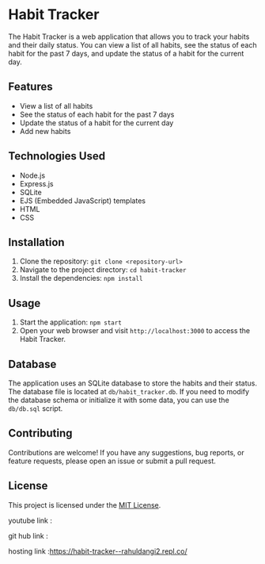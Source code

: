 # Habit Tracker

The Habit Tracker is a web application that allows you to track your habits and their daily status. You can view a list of all habits, see the status of each habit for the past 7 days, and update the status of a habit for the current day.

## Features

- View a list of all habits
- See the status of each habit for the past 7 days
- Update the status of a habit for the current day
- Add new habits

## Technologies Used

- Node.js
- Express.js
- SQLite
- EJS (Embedded JavaScript) templates
- HTML
- CSS

## Installation

1. Clone the repository: `git clone <repository-url>`
2. Navigate to the project directory: `cd habit-tracker`
3. Install the dependencies: `npm install`

## Usage

1. Start the application: `npm start`
2. Open your web browser and visit `http://localhost:3000` to access the Habit Tracker.

## Database

The application uses an SQLite database to store the habits and their status. The database file is located at `db/habit_tracker.db`. If you need to modify the database schema or initialize it with some data, you can use the `db/db.sql` script.

## Contributing

Contributions are welcome! If you have any suggestions, bug reports, or feature requests, please open an issue or submit a pull request.

## License

This project is licensed under the [MIT License](LICENSE).

youtube link : 

git hub link :

hosting link :https://habit-tracker--rahuldangi2.repl.co/
